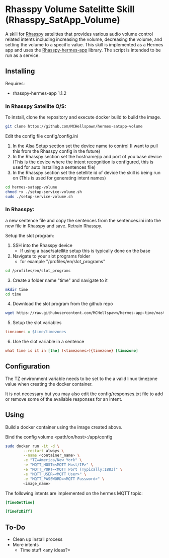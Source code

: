 # Rhasspy Volume Satelitte Skill (Rhasspy_SatApp_Volume)

A skill for [Rhasspy](https://github.com/rhasspy) satelittes that provides various audio volume control related intents including increasing the volume, decreasing the volume, and setting the volume to a specific value. This skill is implemented as a Hermes app and uses the [Rhasspy-hermes-app](https://github.com/rhasspy/rhasspy-hermes-app) library. The script is intended to be run as a service. 

## Installing

Requires:
* rhasspy-hermes-app 1.1.2

### In Rhasspy Satellite O/S:
To install, clone the repository and execute docker build to build the image.
```bash
git clone https://github.com/MCHellspawn/hermes-satapp-volume
```

Edit the config file config/config.ini
1. In the Alsa Setup section set the device name to control (I want to pull this from the Rhasspy config in the future)
2. In the Rhasspy section set the hostname/ip and port of you base device (This is the device where the intent recognition is configured, this is used for auto installing a sentences file)
3. In the Rhasspy section set the setellite id of device the skill is being run on (This is used for generating intent names)

```bash
cd hermes-satapp-volume
chmod +x ./setup-service-volume.sh
sudo ./setup-service-volume.sh
```

### In Rhasspy:
 a new sentence file and copy the sentences from the sentences.ini into the new file in Rhasspy and save. Retrain Rhasspy.

Setup the slot program:
1. SSH into the Rhasspy device 
   * If using a base/satellite setup this is typically done on the base
2. Navigate to your slot programs folder
   * for example "/profiles/en/slot_programs"
```bash
cd /profiles/en/slot_programs
```
3. Create a folder name "time" and navigate to it
```bash
mkdir time
cd time
```
4. Download the slot program from the github repo
```bash
wget https://raw.githubusercontent.com/MCHellspawn/hermes-app-time/master/slot_programs/timezones
```
5. Setup the slot variables
```ini
timezones = $time/timezones
```
6. Use the slot variable in a sentence
```ini
what time is it in [the] (<timezones>){timezone} [timezone]
```

## Configuration

The TZ environment variable needs to be set to the a valid linux timezone value when creating the docker container.

It is not necessary but you may also edit the config/responses.txt file to add or remove some of the available responses for an intent.

## Using

Build a docker container using the image created above.

Bind the config volume <path/on/host>:/app/config

```bash
sudo docker run -it -d \
        --restart always \
        --name <container_name> \
        -e "TZ=America/New_York" \
        -e "MQTT_HOST=<MQTT Host/IP>" \
        -e "MQTT_PORT=<MQTT Port (Typically:1883)" \
        -e "MQTT_USER=<MQTT User>" \
        -e "MQTT_PASSWORD=<MQTT Password>" \
        <image_name>
```

The following intents are implemented on the hermes MQTT topic:

```ini
[TimeGetTime]

[TimeTzDiff]
```

## To-Do

* Clean up install process
* More intents
  * Time stuff <any ideas?>